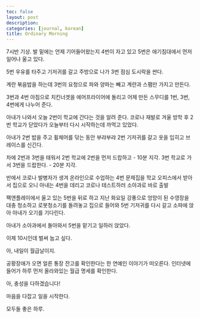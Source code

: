 ```yaml
---
toc: false
layout: post
description: 
categories: [journal, korean]
title: Ordinary Morning
---
```


7시반 기상.
발 밑에는 언제 기어들어왔는지 4번이 자고 있고 5번은 애기침대에서 먼저 일어나 울고 있다.

5번 우유를 타주고 기저귀를 갈고
주방으로 나가 3번 점심 도시락을 싼다.

계란 볶음밥을 하는데 3번의 요청으로 파와 양파는 빼고 계란과 스팸만 가지고 만든다.

3번과 4번 아침으로 치킨너겟을 에어프라이어에 돌리고
어제 만든 스무디를 1번, 3번, 4번에게 나누어 준다.

아내가 나와서 오늘 2번이 학교에 간다는 것을 알려 준다.
코로나 재발로 겨울 방학 후 2번 학교가 닫았다가 오늘부터 다시 시작하는데 까먹고 있었다.

아내가 2번 밥을 주고 휠체어를 닦는 동안 부랴부랴 2번 기저귀를 갈고 옷을 입히고 브레이스를 신긴다.

차에 2번과 3번을 태워서 2번 학교에 2번을 먼저 드랍하고 - 10분 지각.
3번 학교로 가서 3번을 드랍한다. - 20분 지각.

반에서 코로나 발병자가 생겨 온라인으로 수업하는 4번 문제집을 학교 오피스에서 받아서 집으로 오니
아내는 4번을 데리고 코로나 테스트하러 소아과로 바로 출발

팩앤플레이에서 울고 있는 5번을 뒤로 하고
지난 화요일 강풍으로 엉망이 된 수영장을 대충 청소하고 로봇청소기를 돌려놓고
집으로 들어와 5번 기저귀를 다시 갈고 소파에 앉아 아내가 오기를 기다린다.

아내가 소아과에서 돌아와서 5번을 맡기고 일하러 앉았다.

이제 10시인데 벌써 눕고 싶다.

아, 내일이 월급날이지.

공황장애가 오면 얼른 통장 잔고를 확인한다는 한 연예인 이야기가 떠오른다.
인터넷에 들어가 하루 먼저 올라와있는 월급 명세를 확인한다.

아, 충성을 다하겠습니다! 

마음을 다잡고 일을 시작한다.

모두들 좋은 하루. 
